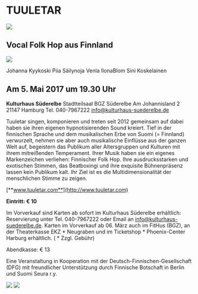 # TUULETAR

[![](resources/_wsb_123x105_suomifinland100-tunnus_sininen_rgb.jpg)](http://www.finnland.de/public/default.aspx?contentid=356582&nodeid=37052&culture=de-DEwww.finnland.de/public/default.aspx?contentid=356582&nodeid=37052&culture=de-DE)

## Vocal Folk Hop aus Finnland

![](resources/_wsb_460x307_Tuuletar1+$C2$A9Maria+Baranova_web.jpg)

Johanna Kyykoski 
Piia Säilynoja 
Venla IlonaBlom 
Sini Koskelainen

## Am 5. Mai 2017 um 19.30 Uhr

**Kulturhaus Süderelbe** 
Stadtteilsaal BGZ Süderelbe 
Am Johannisland 2 
21147 Hamburg 
Tel. 040-7967222 
info@kulturhaus-suederelbe.de

Tuuletar singen, komponieren und treten seit 2012 gemeinsam auf dabei
haben sie ihren eigenen hypnotisierenden Sound kreiert. Tief in der
finnischen Sprache und dem musikalischen Erbe von Suomi (= Finnland)
verwurzelt, nehmen sie aber auch musikalische Einflüsse aus der ganzen
Welt auf, begeistern das Publikum aller Altersgruppen und Kulturen mit
ihrem mitreißenden Temperament. Ihrer Musik haben sie ein eigenes
Markenzeichen verliehen: Finnischer Folk Hop. Ihre ausdrucksstarken und
exotischen Stimmen, das Beatboxingi und ihre exquisite Bühnenpräsenz
lassen kein Publikum kalt. Ihr Ziel ist es die Multidimensionalität der
menschlichen Stimme zu zeigen.

[**www.tuuletar.com**](http://www.tuuletar.com)

**Eintritt: € 10**

Im Vorverkauf sind Karten ab sofort im Kulturhaus Süderelbe erhältlich:
Reservierung unter Tel. 040-7967222 oder Email an
<info@kulturhaus-suederelbe.de>. Karten im Vorverkauf ab 06. März auch
im FitHus (BGZ), an der Theaterkasse EKZ * Neugraben und im Ticketshop *
Phoenix-Center Harburg erhältlich. ( * Zzgl. Gebühr)

Abendkasse: € 13

Eine Veranstaltung in Kooperation mit der
Deutsch-Finnischen-Gesellschaft (DFG) mit freundlicher Unterstützung
durch Finnische Botschaft in Berlin und Suomi Seura r.y.

![](resources/_wsb_112x40_dfg_logo_blau.jpg)
![](resources/_wsb_124x93_sponsorilogo.jpg)
